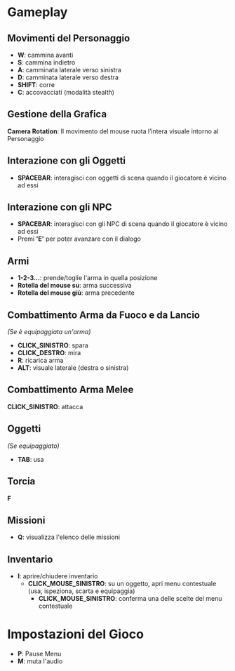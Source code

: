 # Gameplay

## Movimenti del Personaggio
- **W**: cammina avanti
- **S**: cammina indietro
- **A**: camminata laterale verso sinistra
- **D**: camminata laterale verso destra 
- **SHIFT**: corre
- **C**: accovacciati (modalità stealth)

## Gestione della Grafica
**Camera Rotation**: Il movimento del mouse ruota l’intera visuale intorno al Personaggio 

## Interazione con gli Oggetti
- **SPACEBAR**: interagisci con oggetti di scena quando il giocatore è vicino ad essi

## Interazione con gli NPC
- **SPACEBAR**: interagisci con gli NPC di scena quando il giocatore è vicino ad essi
- Premi **'E'** per poter avanzare con il dialogo

## Armi
- **1-2-3...**: prende/toglie l'arma in quella posizione
- **Rotella del mouse su**: arma successiva
- **Rotella del mouse giù**: arma precedente

## Combattimento Arma da Fuoco e da Lancio
*(Se è equipaggiata un'arma)*
- **CLICK_SINISTRO**: spara
- **CLICK_DESTRO**: mira
- **R**: ricarica arma
- **ALT**: visuale laterale (destra o sinistra)

## Combattimento Arma Melee
**CLICK_SINISTRO**: attacca

## Oggetti
*(Se equipaggiato)*
- **TAB**: usa

## Torcia
**F**

## Missioni
- **Q**: visualizza l'elenco delle missioni

## Inventario
- **I**: aprire/chiudere inventario
  - **CLICK_MOUSE_SINISTRO**: su un oggetto, apri menu contestuale (usa, ispeziona, scarta e equipaggia)
    - **CLICK_MOUSE_SINISTRO**: conferma una delle scelte del menu contestuale

# Impostazioni del Gioco
- **P**: Pause Menu 
- **M**: muta l'audio
